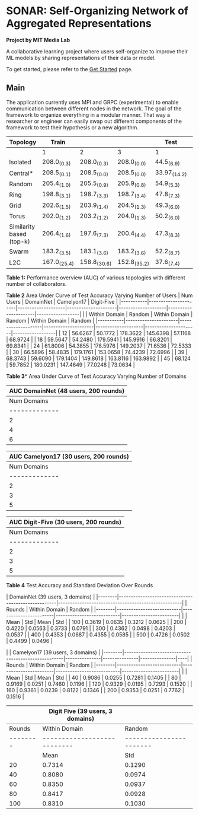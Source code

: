 # SONAR: Self-Organizing Network of Aggregated Representations
**Project by MIT Media Lab**

A collaborative learning project where users self-organize to improve their ML models by sharing representations of their data or model. 

To get started, please refer to the [Get Started](./getting-started/getting-started.md) page.

## Main
The application currently uses MPI and GRPC (experimental) to enable communication between different nodes in the network. The goal of the framework to organize everything in a modular manner. That way a researcher or engineer can easily swap out different components of the framework to test their hypothesis or a new algorithm.

| Topology                   | Train                  |                     |                     | Test                   |                     |                     |
|----------------------------|------------------------|---------------------|---------------------|------------------------|---------------------|---------------------|
|                            | 1                      | 2                   | 3                   | 1                      | 2                   | 3                   |
| Isolated                   | 208.0<sub>(0.3)</sub>  | 208.0<sub>(0.3)</sub>| 208.0<sub>(0.0)</sub>| 44.5<sub>(6.9)</sub>  | 44.5<sub>(6.9)</sub>| 44.5<sub>(6.9)</sub>|
| Central*                   | 208.5<sub>(0.1)</sub>  | 208.5<sub>(0.0)</sub>| 208.5<sub>(0.0)</sub>| 33.97<sub>(14.2)</sub>| 33.97<sub>(14.2)</sub>| 33.97<sub>(14.2)</sub>|
| Random                     | 205.4<sub>(1.0)</sub>  | 205.5<sub>(0.9)</sub>| 205.9<sub>(0.8)</sub>| 54.9<sub>(5.3)</sub>  | 56.0<sub>(5.8)</sub>| 56.2<sub>(5.6)</sub>|
| Ring                       | 198.8<sub>(3.1)</sub>  | 198.7<sub>(3.3)</sub>| 198.7<sub>(3.4)</sub>| 47.8<sub>(7.3)</sub>  | 46.9<sub>(6.9)</sub>| 47.6<sub>(7.1)</sub>|
| Grid                       | 202.6<sub>(1.5)</sub>  | 203.9<sub>(1.4)</sub>| 204.5<sub>(1.3)</sub>| 49.3<sub>(6.0)</sub>  | 48.8<sub>(6.0)</sub>| 48.1<sub>(6.1)</sub>|
| Torus                      | 202.0<sub>(1.2)</sub>  | 203.2<sub>(1.2)</sub>| 204.0<sub>(1.3)</sub>| 50.2<sub>(6.0)</sub>  | 50.7<sub>(6.6)</sub>| 50.3<sub>(6.2)</sub>|
| Similarity based (top-k)   | 206.4<sub>(1.6)</sub>  | 197.6<sub>(7.3)</sub>| 200.4<sub>(4.4)</sub>| 47.3<sub>(8.3)</sub>  | 48.4<sub>(8.5)</sub>| 52.8<sub>(7.2)</sub>|
| Swarm                      | 183.2<sub>(3.5)</sub>  | 183.1<sub>(3.6)</sub>| 183.2<sub>(3.6)</sub>| 52.2<sub>(8.7)</sub>  | 52.3<sub>(8.7)</sub>| 52.4<sub>(8.6)</sub>|
| L2C                        | 167.0<sub>(25.4)</sub> | 158.8<sub>(30.6)</sub>| 152.8<sub>(35.2)</sub>| 37.6<sub>(7.4)</sub>  | 36.6<sub>(7.4)</sub>| 35.8<sub>(7.7)</sub>|

**Table 1:** Performance overview (AUC) of various topologies with different number of collaborators.

**Table 2** Area Under Curve of Test Accuracy Varying Number of Users
| Num Users |      DomainNet                            |     Camelyon17                           |      Digit-Five                         |
|-----------|----------------------|--------------------|---------------------|--------------------|----------------------|------------------|
|           | Within Domain        | Random             | Within Domain       | Random             | Within Domain        | Random           |
|-----------|----------------------|--------------------|---------------------|--------------------|----------------------|------------------|
|     12    | 56.6267              | 50.1772            | 178.3622            | 145.6398           | 57.1168              | 68.9724          |
|     18    | 59.5647              | 54.2480            | 179.5941            | 145.9916           | 66.8201              | 69.8341          |
|     24    | 61.8006              | 54.3855            | 178.5976            | 149.2037           | 71.6536              | 72.5333          |
|     30    | 66.5896              | 58.4835            | 179.1761            | 153.0658           | 74.4239              | 72.6996          |
|     39    | 68.3743              | 59.6090            | 179.1404            | 149.8618           | 163.8116             | 163.9892         |
|     45    | 68.124               | 59.7852            | 180.0231            | 147.4649           | 77.0248              | 73.0634          |


**Table 3*** Area Under Curve of Test Accuracy Varying Number of Domains

|   AUC DomainNet (48 users, 200 rounds)      |
|---------------------------------------------|
| Num Domains | Within Domain | Random        |
|-------------|---------------|---------------|
|   2         | 67.7514       | 58.7947       |
|   4         | 61.5723       | 50.2906       |
|   6         | 69.4671       | 47.7867       |

|   AUC Camelyon17 (30 users, 200 rounds)           |
|---------------------------------------------------|
| Num Domains | Within Domain       | Random        |
|-------------|---------------------|---------------|
|      2      | 179.7901            | 172.9167      |
|      3      | 179.1761            | 153.0658      |
|      5      | 176.5059            | 139.4547      |

|    AUC Digit-Five (30 users, 200 rounds)          |
|---------------------------------------------------|
| Num Domains | Within Domain       | Random        |
|-------------|---------------------|---------------|
|      2      | 71.8536             | 65.6555       |
|      3      | 74.4239             | 72.6996       |
|      5      | 77.3709             | 76.3041       |

**Table 4** Test Accuracy and Standard Deviation Over Rounds

|                   DomainNet (39 users, 3 domains)                                                                |
|--------|----------------------------------------------------|----------------------------------------------------|
| Rounds |                  Within Domain                     |                     Random                         |
|--------|---------------------------|------------------------|---------------------------|------------------------|
|        | Mean                      | Std                    | Mean                      | Std                    |
| 100    | 0.3619                    | 0.0635                 | 0.3212                    | 0.0625                 |
| 200    | 0.4220                    | 0.0563                 | 0.3733                    | 0.0791                 |
| 300    | 0.4362                    | 0.0498                 | 0.4203                    | 0.0537                 |
| 400    | 0.4353                    | 0.0687                 | 0.4355                    | 0.0585                 |
| 500    | 0.4726                    | 0.0502                 | 0.4499                    | 0.0496                 |


|        |          Camelyon17 (39 users, 3 domains)                                                               |
|--------|----------------------------------------------------|---------------|---------------|---------------|----|
| Rounds |                  Within Domain                     |                           Random                   |
|--------|---------------------------|------------------------|---------------------------|------------------------|
|        | Mean                      | Std                    | Mean                      | Std                    |
| 40     | 0.9086                    | 0.0255                 | 0.7281                    | 0.1405                 |
| 80     | 0.9169                    | 0.0251                 | 0.7460                    | 0.1196                 |
| 120    | 0.9329                    | 0.0195                 | 0.7293                    | 0.1520                 |
| 160    | 0.9361                    | 0.0239                 | 0.8122                    | 0.1346                 |
| 200    | 0.9353                    | 0.0251                 | 0.7762                    | 0.1516                 |

|        |          Digit Five (39 users, 3 domains)         |                                                   |
|--------|---------------------------------------------------|---------------------------------------------------|
| Rounds |                  Within Domain                    |                      Random                       |
|--------|---------------------------|-----------------------|---------------------------|-----------------------|
|        | Mean                      | Std                   | Mean                      | Std                   |
| 20     | 0.7314                    | 0.1290                | 0.6788                    | 0.0839                |
| 40     | 0.8080                    | 0.0974                | 0.8151                    | 0.0549                |
| 60     | 0.8350                    | 0.0937                | 0.8464                    | 0.0558                |
| 80     | 0.8417                    | 0.0928                | 0.8673                    | 0.0454                |
| 100    | 0.8310                    | 0.1030                | 0.8733                    | 0.0502                |
